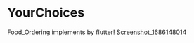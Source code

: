 # YourChoices
Food_Ordering implements by flutter!
[Screenshot_1686148014](https://github.com/pakkawat-boonsri/YourChoices/assets/91787198/22bcc458-fa25-4287-a1de-66330216e468)

